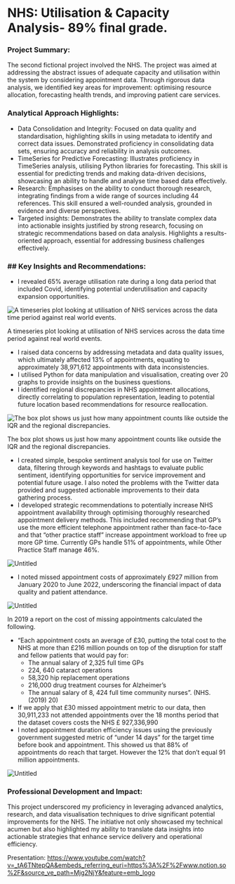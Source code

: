 # NHS: Utilisation & Capacity Analysis- 89% final grade.

### Project Summary: 
The second fictional project involved the NHS. The project was aimed at addressing the abstract issues of adequate capacity and utilisation within the system by considering appointment data. Through rigorous data analysis, we identified key areas for improvement: optimising resource allocation, forecasting health trends, and improving patient care services.

### Analytical Approach Highlights:
- Data Consolidation and Integrity: Focused on data quality and standardisation, highlighting skills in using metadata to identify and correct data issues. Demonstrated proficiency in consolidating data sets, ensuring accuracy and reliability in analysis outcomes.
- TimeSeries for Predictive Forecasting: Illustrates proficiency in TimeSeries analysis, utilising Python libraries for forecasting. This skill is essential for predicting trends and making data-driven decisions, showcasing an ability to handle and analyse time based data effectively.
- Research: Emphasises on the ability to conduct thorough research, integrating findings from a wide range of sources including 44 references. This skill ensured a well-rounded analysis, grounded in evidence and diverse perspectives.
- Targeted insights: Demonstrates the ability to translate complex data into actionable insights justified by strong research, focusing on strategic recommendations based on data analysis. Highlights a results-oriented approach, essential for addressing business challenges effectively.

### ## **Key Insights and Recommendations:**

- I revealed 65% average utilisation rate during a long data period that included Covid, identifying potential underutilisation and capacity expansion opportunities.

![A timeseries plot looking at utilisation of NHS services across the data time period against real world events. ](https://prod-files-secure.s3.us-west-2.amazonaws.com/4394a732-f9f1-4e08-94ea-113fc19ce7c0/23b9142e-ec66-4859-bdbd-807df381365c/Untitled.png)

A timeseries plot looking at utilisation of NHS services across the data time period against real world events. 

- I raised data concerns by addressing metadata and data quality issues, which ultimately affected 13% of appointments, equating to approximately 38,971,612 appointments with data inconsistencies.
- I utilised Python for data manipulation and visualisation, creating over 20 graphs to provide insights on the business questions.
- I identified regional discrepancies in NHS appointment allocations, directly correlating to population representation, leading to potential future location based recommendations for resource reallocation.

![The box plot shows us just how many appointment counts like outside the IQR and the regional discrepancies. ](https://prod-files-secure.s3.us-west-2.amazonaws.com/4394a732-f9f1-4e08-94ea-113fc19ce7c0/6eee0b00-5fe9-4917-ad27-5b0892f5fba1/Untitled.png)

The box plot shows us just how many appointment counts like outside the IQR and the regional discrepancies. 

- I created simple, bespoke sentiment analysis tool for use on Twitter data, filtering through keywords and hashtags to evaluate public sentiment, identifying opportunities for service improvement and potential future usage. I also noted the problems with the Twitter data provided and suggested actionable improvements to their data gathering process.
- I developed strategic recommendations to potentially increase NHS appointment availability through optimising thoroughly researched appointment delivery methods. This included recommending that GP’s use the more efficient telephone appointment rather than face-to-face and that “other practice staff” increase appointment workload to free up more GP time. Currently GPs handle 51% of appointments, while Other Practice Staff manage 46%.

![Untitled](https://prod-files-secure.s3.us-west-2.amazonaws.com/4394a732-f9f1-4e08-94ea-113fc19ce7c0/f6a93fdf-8050-4280-a039-11e43907da38/Untitled.png)

- I noted missed appointment costs of approximately £927 million from January 2020 to June 2022, underscoring the financial impact of data quality and patient attendance.

![Untitled](https://prod-files-secure.s3.us-west-2.amazonaws.com/4394a732-f9f1-4e08-94ea-113fc19ce7c0/c30bf00a-2c79-4e9e-91ad-59a213648d66/Untitled.png)

In 2019 a report on the cost of missing appointments calculated the following.

- “Each appointment costs an average of £30, putting the total cost to the NHS at more than £216 million pounds on top of the disruption for
staff and fellow patients that would pay for:
    - The annual salary of 2,325 full time GPs
    - 224, 640 cataract operations
    - 58,320 hip replacement operations
    - 216,000 drug treatment courses for Alzheimer’s
    - The annual salary of 8, 424 full time community nurses”. (NHS. (2019) 20)
- If we apply that £30 missed appointment metric to our data, then 30,911,233 not attended appointments over the 18 months period that the
dataset covers costs the NHS £ 927,336,990
- I noted appointment duration efficiency issues using the previously government suggested metric of “under 14 days” for the target time before book and appointment. This showed us that 88% of appointments do reach that target. However the 12% that don’t equal 91 million appointments.

![Untitled](https://prod-files-secure.s3.us-west-2.amazonaws.com/4394a732-f9f1-4e08-94ea-113fc19ce7c0/43f9b12d-9e17-4efc-8e4b-ff42942f4003/Untitled.png)


### Professional Development and Impact: 
This project underscored my proficiency in leveraging advanced analytics, research, and data visualisation techniques to drive significant potential improvements for the NHS. The initiative not only showcased my technical acumen but also highlighted my ability to translate data insights into actionable strategies that enhance service delivery and operational efficiency.

Presentation: https://www.youtube.com/watch?v=_tA6TNtepQA&embeds_referring_euri=https%3A%2F%2Fwww.notion.so%2F&source_ve_path=Mjg2NjY&feature=emb_logo 
